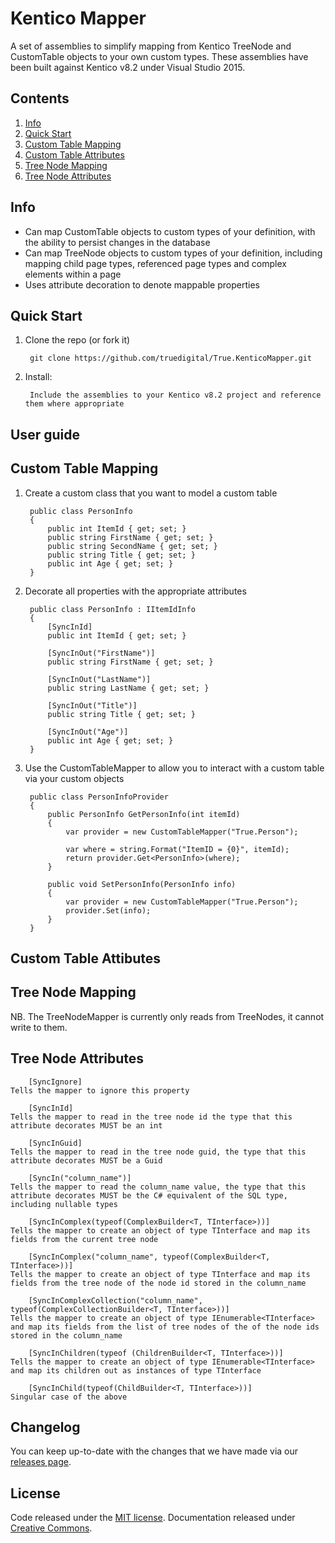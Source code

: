 # Kentico Mapper

A set of assemblies to simplify mapping from Kentico TreeNode and CustomTable objects to your own custom types. 
These assemblies have been built against Kentico v8.2 under Visual Studio 2015.  

## Contents

1. [Info](#info)
2. [Quick Start](#quick-start)
3. [Custom Table Mapping](#custom-table-mapping)
3. [Custom Table Attributes](#custom-table-attributes)
4. [Tree Node Mapping](#tree-node-mapping)
4. [Tree Node Attributes](#tree-node-attributes)

## Info

- Can map CustomTable objects to custom types of your definition, with the ability to persist changes in the database
- Can map TreeNode objects to custom types of your definition, including mapping child page types, referenced page types and complex elements within a page
- Uses attribute decoration to denote mappable properties

## Quick Start

1. Clone the repo (or fork it)

        git clone https://github.com/truedigital/True.KenticoMapper.git

2. Install:

        Include the assemblies to your Kentico v8.2 project and reference them where appropriate

		
## User guide

## Custom Table Mapping

1. Create a custom class that you want to model a custom table

		public class PersonInfo
		{
			public int ItemId { get; set; }
			public string FirstName { get; set; }
			public string SecondName { get; set; }
			public string Title { get; set; }
			public int Age { get; set; }
		}
		
2. Decorate all properties with the appropriate attributes

		public class PersonInfo : IItemIdInfo
		{
			[SyncInId]
			public int ItemId { get; set; }

			[SyncInOut("FirstName")]
			public string FirstName { get; set; }

			[SyncInOut("LastName")]
			public string LastName { get; set; }

			[SyncInOut("Title")]
			public string Title { get; set; }
			
			[SyncInOut("Age")]
			public int Age { get; set; }
		}
		
3. Use the CustomTableMapper to allow you to interact with a custom table via your custom objects

		public class PersonInfoProvider
		{
			public PersonInfo GetPersonInfo(int itemId)
			{
				var provider = new CustomTableMapper("True.Person");

				var where = string.Format("ItemID = {0}", itemId);
				return provider.Get<PersonInfo>(where);
			}

			public void SetPersonInfo(PersonInfo info)
			{
				var provider = new CustomTableMapper("True.Person");
				provider.Set(info);
			}
		}
		
## Custom Table Attibutes



## Tree Node Mapping

NB. The TreeNodeMapper is currently only reads from TreeNodes, it cannot write to them. 

## Tree Node Attributes

		[SyncIgnore]
	Tells the mapper to ignore this property

		[SyncInId]
	Tells the mapper to read in the tree node id the type that this attribute decorates MUST be an int

		[SyncInGuid]
	Tells the mapper to read in the tree node guid, the type that this attribute decorates MUST be a Guid

		[SyncIn("column_name")]
	Tells the mapper to read the column_name value, the type that this attribute decorates MUST be the C# equivalent of the SQL type, including nullable types

		[SyncInComplex(typeof(ComplexBuilder<T, TInterface>))] 
	Tells the mapper to create an object of type TInterface and map its fields from the current tree node

		[SyncInComplex("column_name", typeof(ComplexBuilder<T, TInterface>))] 
	Tells the mapper to create an object of type TInterface and map its fields from the tree node of the node id stored in the column_name

		[SyncInComplexCollection("column_name", typeof(ComplexCollectionBuilder<T, TInterface>))] 
	Tells the mapper to create an object of type IEnumerable<TInterface>  and map its fields from the list of tree nodes of the of the node ids stored in the column_name

		[SyncInChildren(typeof (ChildrenBuilder<T, TInterface>))] 
	Tells the mapper to create an object of type IEnumerable<TInterface> and map its children out as instances of type TInterface
		
		[SyncInChild(typeof(ChildBuilder<T, TInterface>))] 
	Singular case of the above
		
## Changelog

You can keep up-to-date with the changes that we have made via our [releases page](https://github.com/truedigital/True.KenticoMapper/releases).

## License

Code released under the [MIT license](https://github.com/truedigital/True.KenticoMapper/blob/master/LICENSE). Documentation released under [Creative Commons](http://creativecommons.org/licenses/by-sa/4.0/).